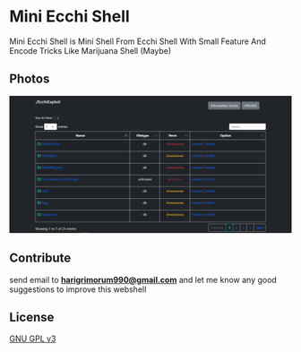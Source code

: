 # Mini Ecchi Shell
Mini Ecchi Shell is Mini Shell From Ecchi Shell With Small Feature And Encode Tricks Like Marijuana Shell (Maybe)

## Photos
![miniecchi](https://raw.githubusercontent.com/dmzhari/miniecchi/main/image.png "My Shell")

## Contribute
send email to **harigrimorum990@gmail.com** and let me know any good suggestions to improve this webshell

## License
[GNU GPL v3](LICENSE)
